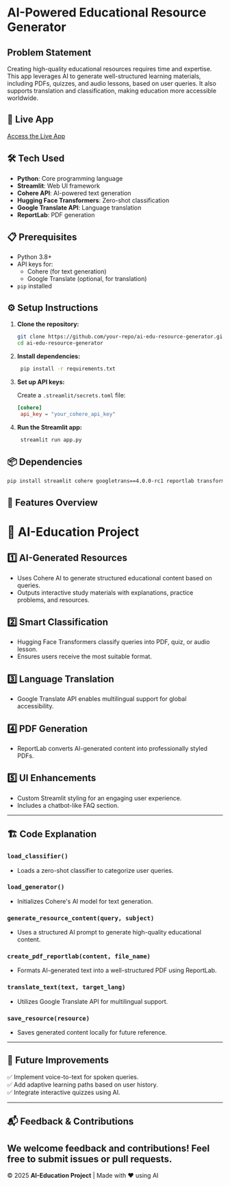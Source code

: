 # AI-Powered Educational Resource Generator

## Problem Statement
Creating high-quality educational resources requires time and expertise. This app leverages AI to generate well-structured learning materials, including PDFs, quizzes, and audio lessons, based on user queries. It also supports translation and classification, making education more accessible worldwide.

## 🚀 Live App
[Access the Live App](https://dummy-link.com)

## 🛠️ Tech Used
- **Python**: Core programming language
- **Streamlit**: Web UI framework
- **Cohere API**: AI-powered text generation
- **Hugging Face Transformers**: Zero-shot classification
- **Google Translate API**: Language translation
- **ReportLab**: PDF generation

## 📋 Prerequisites
- Python 3.8+
- API keys for:
  - Cohere (for text generation)
  - Google Translate (optional, for translation)
- `pip` installed

## ⚙️ Setup Instructions
1. **Clone the repository:**
   ```bash
   git clone https://github.com/your-repo/ai-edu-resource-generator.git
   cd ai-edu-resource-generator
   ```
2. **Install dependencies:**
   ```bash
    pip install -r requirements.txt
   ```
3. **Set up API keys:**

    Create a `.streamlit/secrets.toml` file:

   ```toml
   [cohere]
    api_key = "your_cohere_api_key"
   ```     
4. **Run the Streamlit app:**
   ```bash
    streamlit run app.py
   ```   
## 📦 Dependencies   
```bash
pip install streamlit cohere googletrans==4.0.0-rc1 reportlab transformers
```   
## 📝 Features Overview
# 🚀 AI-Education Project  

## 1️⃣ AI-Generated Resources  
- Uses Cohere AI to generate structured educational content based on queries.  
- Outputs interactive study materials with explanations, practice problems, and resources.  

## 2️⃣ Smart Classification  
- Hugging Face Transformers classify queries into PDF, quiz, or audio lesson.  
- Ensures users receive the most suitable format.  

## 3️⃣ Language Translation  
- Google Translate API enables multilingual support for global accessibility.  

## 4️⃣ PDF Generation  
- ReportLab converts AI-generated content into professionally styled PDFs.  

## 5️⃣ UI Enhancements  
- Custom Streamlit styling for an engaging user experience.  
- Includes a chatbot-like FAQ section.  

---

## 🏗️ Code Explanation  

### `load_classifier()`  
- Loads a zero-shot classifier to categorize user queries.  

### `load_generator()`  
- Initializes Cohere's AI model for text generation.  

### `generate_resource_content(query, subject)`  
- Uses a structured AI prompt to generate high-quality educational content.  

### `create_pdf_reportlab(content, file_name)`  
- Formats AI-generated text into a well-structured PDF using ReportLab.  

### `translate_text(text, target_lang)`  
- Utilizes Google Translate API for multilingual support.  

### `save_resource(resource)`  
- Saves generated content locally for future reference.  

---

## 📖 Future Improvements  
✅ Implement voice-to-text for spoken queries.  
✅ Add adaptive learning paths based on user history.  
✅ Integrate interactive quizzes using AI.  

---

## 📬 Feedback & Contributions  
We welcome feedback and contributions! Feel free to submit issues or pull requests.  
---
© 2025 **AI-Education Project** | Made with ❤️ using AI  
